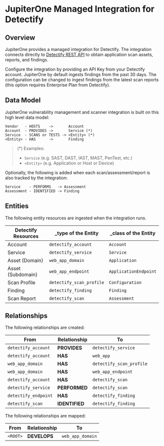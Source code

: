 # JupiterOne Managed Integration for Detectify

## Overview

JupiterOne provides a managed integration for Detectify. The integration
connects directly to [Detectify REST API][1] to obtain application scan assets,
reports, and findings.

Configure the integration by providing an API Key from your Detectify account.
JupiterOne by default ingests findings from the past 30 days. The configuration
can be changed to ingest findings from the latest scan reports (this option
requires Enterprise Plan from Detectify).

## Data Model

JupiterOne vulnerability management and scanner integration is built on this
high level data model:

```text
Vendor   - HOSTS    ->       Account
Account  - PROVIDES ->       Service (*)
Service  - SCANS or TESTS -> <Entity> (*)
<Entity> - HAS      ->       Finding
```

> (\*) Examples:
>
> - `Service` (e.g. SAST, DAST, IAST, MAST, PenTest, etc.)
> - `<Entity>` (e.g. Application or Host or Device)

Optionally, the following is added when each scan/assessment/report is also
tracked by the integration:

```text
Service    - PERFORMS   -> Assessment
Assessment - IDENTIFIED -> Finding
```

## Entities

The following entity resources are ingested when the integration runs.

| Detectify Resources | \_type of the Entity     | \_class of the Entity |
| ------------------- | ------------------------ | --------------------- |
| Account             | `detectify_account`      | `Account`             |
| Service             | `detectify_service`      | `Service`             |
| Asset (Domain)      | `web_app_domain`         | `Application`         |
| Asset (Subdomain)   | `web_app_endpoint`       | `ApplicationEndpoint` |
| Scan Profile        | `detectify_scan_profile` | `Configuration`       |
| Finding             | `detectify_finding`      | `Finding`             |
| Scan Report         | `detectify_scan`         | `Assessment`          |

## Relationships

The following relationships are created:

| From                 | Relationship   | To                       |
| -------------------- | -------------- | ------------------------ |
| `detectify_account`  | **PROVIDES**   | `detectify_service`      |
| `detectify_account`  | **HAS**        | `web_app`                |
| `web_app_domain`     | **HAS**        | `detectify_scan_profile` |
| `web_app_domain`     | **HAS**        | `web_app_endpoint`       |
| `detectify_account`  | **HAS**        | `detectify_scan`         |
| `detectify_service`  | **PERFORMED**  | `detectify_scan`         |
| `detectify_endpoint` | **HAS**        | `detectify_finding`      |
| `detectify_scan`     | **IDENTIFIED** | `detectify_finding`      |

The following relationships are mapped:

| From     | Relationship | To               |
| -------- | ------------ | ---------------- |
| `<ROOT>` | **DEVELOPS** | `web_app_domain` |

[1]: https://developer.detectify.com/
